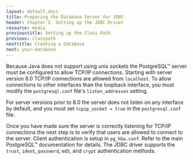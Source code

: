```yaml
---
layout: default_docs
title: Preparing the Database Server for JDBC
header: Chapter 2. Setting up the JDBC Driver
resource: media
previoustitle: Setting up the Class Path
previous: classpath
nexttitle: Creating a Database
next: your-database
---
```


Because Java does not support using unix sockets the PostgreSQL™ server must be
configured to allow TCP/IP connections. Starting with server version 8.0 TCP/IP
connections are allowed from `localhost`. To allow connections to other interfaces
than the loopback interface, you must modify the `postgresql.conf` file's `listen_addresses`
setting.

For server versions prior to 8.0 the server does not listen on any interface by
default, and you must set `tcpip_socket = true` in the `postgresql.conf` file.

Once you have made sure the server is correctly listening for TCP/IP connections
the next step is to verify that users are allowed to connect to the server. Client
authentication is setup in `pg_hba.conf`. Refer to the main PostgreSQL™ documentation
for details. The JDBC driver supports the `trust`, `ident`, `password`, `md5`, and
`crypt` authentication methods.

